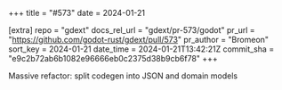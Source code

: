 +++
title = "#573"
date = 2024-01-21

[extra]
repo = "gdext"
docs_rel_url = "gdext/pr-573/godot"
pr_url = "https://github.com/godot-rust/gdext/pull/573"
pr_author = "Bromeon"
sort_key = 2024-01-21
date_time = 2024-01-21T13:42:21Z
commit_sha = "e9c2b72ab6b1082e96666eb0c2375d38b9cb6f78"
+++

Massive refactor: split codegen into JSON and domain models
